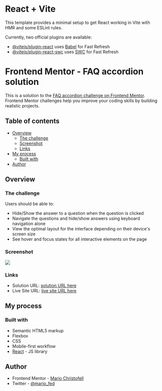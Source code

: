 # React + Vite

This template provides a minimal setup to get React working in Vite with HMR and some ESLint rules.

Currently, two official plugins are available:

- [@vitejs/plugin-react](https://github.com/vitejs/vite-plugin-react/blob/main/packages/plugin-react/README.md) uses [Babel](https://babeljs.io/) for Fast Refresh
- [@vitejs/plugin-react-swc](https://github.com/vitejs/vite-plugin-react-swc) uses [SWC](https://swc.rs/) for Fast Refresh

# Frontend Mentor - FAQ accordion solution

This is a solution to the [FAQ accordion challenge on Frontend Mentor](https://www.frontendmentor.io/challenges/faq-accordion-wyfFdeBwBz). Frontend Mentor challenges help you improve your coding skills by building realistic projects.

## Table of contents

- [Overview](#overview)
  - [The challenge](#the-challenge)
  - [Screenshot](#screenshot)
  - [Links](#links)
- [My process](#my-process)
  - [Built with](#built-with)
- [Author](#author)

## Overview

### The challenge

Users should be able to:

- Hide/Show the answer to a question when the question is clicked
- Navigate the questions and hide/show answers using keyboard navigation alone
- View the optimal layout for the interface depending on their device's screen size
- See hover and focus states for all interactive elements on the page

### Screenshot

![](./react-accordion-screenshot.png)

### Links

- Solution URL: [solution URL here](https://your-solution-url.com)
- Live Site URL: [live site URL here](https://rad-scone-06ae3f.netlify.app/)

## My process

### Built with

- Semantic HTML5 markup
- Flexbox
- CSS
- Mobile-first workflow
- [React](https://reactjs.org/) - JS library

## Author

- Frontend Mentor - [Mario Christofell](https://www.frontendmentor.io/profile/mariotbg11)
- Twitter - [@mario_fed](https://twitter.com/mario_fed)

